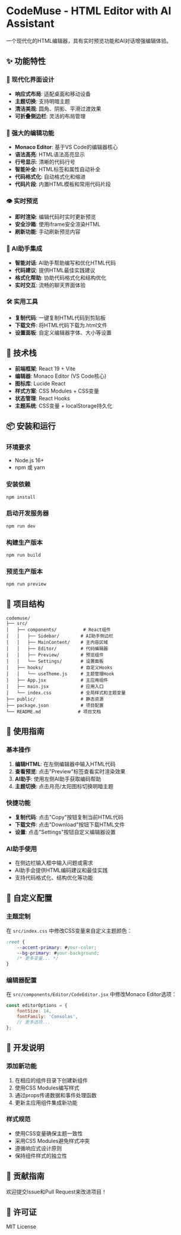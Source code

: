 # CodeMuse - HTML Editor with AI Assistant

一个现代化的HTML编辑器，具有实时预览功能和AI对话增强编辑体验。

## ✨ 功能特性

### 🎨 现代化界面设计

- **响应式布局**: 适配桌面和移动设备
- **主题切换**: 支持明暗主题
- **清洁美观**: 圆角、阴影、平滑过渡效果
- **可折叠侧边栏**: 灵活的布局管理

### 📝 强大的编辑功能

- **Monaco Editor**: 基于VS Code的编辑器核心
- **语法高亮**: HTML语法高亮显示
- **行号显示**: 清晰的代码行号
- **智能补全**: HTML标签和属性自动补全
- **代码格式化**: 自动格式化和缩进
- **代码片段**: 内置HTML模板和常用代码片段

### 👁️ 实时预览

- **即时渲染**: 编辑代码时实时更新预览
- **安全沙箱**: 使用iframe安全渲染HTML
- **刷新功能**: 手动刷新预览内容

### 🤖 AI助手集成

- **智能对话**: AI助手帮助编写和优化HTML代码
- **代码建议**: 提供HTML最佳实践建议
- **格式化帮助**: 协助代码格式化和结构优化
- **实时交互**: 流畅的聊天界面体验

### 🛠️ 实用工具

- **复制代码**: 一键复制HTML代码到剪贴板
- **下载文件**: 将HTML代码下载为.html文件
- **设置面板**: 自定义编辑器字体、大小等设置

## 🚀 技术栈

- **前端框架**: React 19 + Vite
- **编辑器**: Monaco Editor (VS Code核心)
- **图标库**: Lucide React
- **样式方案**: CSS Modules + CSS变量
- **状态管理**: React Hooks
- **主题系统**: CSS变量 + localStorage持久化

## 📦 安装和运行

### 环境要求

- Node.js 16+
- npm 或 yarn

### 安装依赖

```bash
npm install
```

### 启动开发服务器

```bash
npm run dev
```

### 构建生产版本

```bash
npm run build
```

### 预览生产版本

```bash
npm run preview
```

## 📁 项目结构

```
codemuse/
├── src/
│   ├── components/          # React组件
│   │   ├── Sidebar/        # AI助手侧边栏
│   │   ├── MainContent/    # 主内容区域
│   │   ├── Editor/         # 代码编辑器
│   │   ├── Preview/        # 预览组件
│   │   └── Settings/       # 设置面板
│   ├── hooks/              # 自定义Hooks
│   │   └── useTheme.js     # 主题管理Hook
│   ├── App.jsx             # 主应用组件
│   ├── main.jsx            # 应用入口
│   └── index.css           # 全局样式和主题变量
├── public/                 # 静态资源
├── package.json            # 项目配置
└── README.md              # 项目文档
```

## 🎯 使用指南

### 基本操作

1. **编辑HTML**: 在左侧编辑器中输入HTML代码
2. **查看预览**: 点击"Preview"标签查看实时渲染效果
3. **AI助手**: 使用左侧AI助手获取编码帮助
4. **主题切换**: 点击月亮/太阳图标切换明暗主题

### 快捷功能

- **复制代码**: 点击"Copy"按钮复制当前HTML代码
- **下载文件**: 点击"Download"按钮下载HTML文件
- **设置**: 点击"Settings"按钮自定义编辑器设置

### AI助手使用

- 在侧边栏输入框中输入问题或需求
- AI助手会提供HTML编码建议和最佳实践
- 支持代码格式化、结构优化等功能

## 🔧 自定义配置

### 主题定制

在 `src/index.css` 中修改CSS变量来自定义主题颜色：

```css
:root {
    --accent-primary: #your-color;
    --bg-primary: #your-background;
    /* 更多变量... */
}
```

### 编辑器配置

在 `src/components/Editor/CodeEditor.jsx` 中修改Monaco Editor选项：

```javascript
const editorOptions = {
    fontSize: 14,
    fontFamily: 'Consolas',
    // 更多选项...
};
```

## 📝 开发说明

### 添加新功能

1. 在相应的组件目录下创建新组件
2. 使用CSS Modules编写样式
3. 通过props传递数据和事件处理函数
4. 更新主应用组件集成新功能

### 样式规范

- 使用CSS变量确保主题一致性
- 采用CSS Modules避免样式冲突
- 遵循响应式设计原则
- 保持组件样式的独立性

## 🤝 贡献指南

欢迎提交Issue和Pull Request来改进项目！

## 📄 许可证

MIT License
